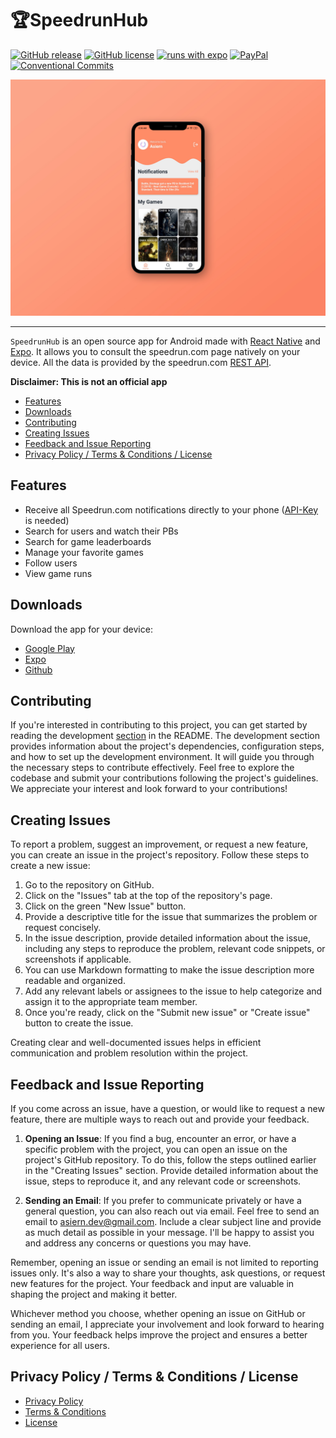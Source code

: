 # :trophy:SpeedrunHub

[![GitHub release](https://img.shields.io/badge/Latest-1.1.1-blue?style=flat-square)](https://github.com/Asiern/SpeedrunHub/releases/latest)
[![GitHub license](https://img.shields.io/badge/License-GPL--3.0-red?style=flat-square)](https://raw.githubusercontent.com/Asiern/SpeedrunHub/master/LICENSE)
[![runs with expo](https://img.shields.io/badge/Runs%20with%20Expo-000.svg?style=flat-square&logo=EXPO&labelColor=f3f3f3&logoColor=000)](https://expo.io/)
[![PayPal](https://img.shields.io/badge/Support-000.svg?style=flat-square&logo=PayPal&labelColor=f3f3f3&logoColor=000)](https://www.paypal.me/asiernl)
[![Conventional Commits](https://img.shields.io/badge/Conventional%20Commits-1.0.0-%23FE5196?logo=conventionalcommits&logoColor=white)](https://conventionalcommits.org)

![](./docs/assets/Home.jpg)

---

`SpeedrunHub` is an open source app for Android made with [React Native](https://reactnative.dev/) and [Expo](https://expo.io/).
It allows you to consult the speedrun.com page natively on your device. All the data is provided by the speedrun.com [REST API](https://github.com/speedruncomorg/api).

**Disclaimer: This is not an official app**

- [Features](#features)
- [Downloads](#Downloads)
- [Contributing](#Contributing)
- [Creating Issues](#creating-issues)
- [Feedback and Issue Reporting](#feedback-and-issue-reporting)
- [Privacy Policy / Terms & Conditions / License](#privacy-policy--terms--conditions--license)

## Features

- Receive all Speedrun.com notifications directly to your phone ([API-Key](https://github.com/speedruncomorg/api/blob/master/authentication.md#aquiring-a-users-api-key) is needed)
- Search for users and watch their PBs
- Search for game leaderboards
- Manage your favorite games
- Follow users
- View game runs

## Downloads

Download the app for your device:
- [Google Play](https://play.google.com/store/apps/details?id=com.asiern.speedrun2)
- [Expo](https://expo.dev/accounts/asiern/projects/speedruncomapp/builds)
- [Github](https://github.com/Asiern/SpeedrunHub/releases/)

## Contributing

If you're interested in contributing to this project, you can get started by reading the development [section](CONTRIBUTING.md) in the README. The development section provides information about the project's dependencies, configuration steps, and how to set up the development environment. It will guide you through the necessary steps to contribute effectively. Feel free to explore the codebase and submit your contributions following the project's guidelines. We appreciate your interest and look forward to your contributions!

## Creating Issues

To report a problem, suggest an improvement, or request a new feature, you can create an issue in the project's repository. Follow these steps to create a new issue:

1. Go to the repository on GitHub.
2. Click on the "Issues" tab at the top of the repository's page.
3. Click on the green "New Issue" button.
4. Provide a descriptive title for the issue that summarizes the problem or request concisely.
5. In the issue description, provide detailed information about the issue, including any steps to reproduce the problem, relevant code snippets, or screenshots if applicable.
6. You can use Markdown formatting to make the issue description more readable and organized.
7. Add any relevant labels or assignees to the issue to help categorize and assign it to the appropriate team member.
8. Once you're ready, click on the "Submit new issue" or "Create issue" button to create the issue.

Creating clear and well-documented issues helps in efficient communication and problem resolution within the project.

## Feedback and Issue Reporting

If you come across an issue, have a question, or would like to request a new feature, there are multiple ways to reach out and provide your feedback.

1. **Opening an Issue**: If you find a bug, encounter an error, or have a specific problem with the project, you can open an issue on the project's GitHub repository. To do this, follow the steps outlined earlier in the "Creating Issues" section. Provide detailed information about the issue, steps to reproduce it, and any relevant code or screenshots.
    
2. **Sending an Email**: If you prefer to communicate privately or have a general question, you can also reach out via email. Feel free to send an email to [asiern.dev@gmail.com](mailto:asiern.dev@gmail.com). Include a clear subject line and provide as much detail as possible in your message. I'll be happy to assist you and address any concerns or questions you may have.
    

Remember, opening an issue or sending an email is not limited to reporting issues only. It's also a way to share your thoughts, ask questions, or request new features for the project. Your feedback and input are valuable in shaping the project and making it better.

Whichever method you choose, whether opening an issue on GitHub or sending an email, I appreciate your involvement and look forward to hearing from you. Your feedback helps improve the project and ensures a better experience for all users.

## Privacy Policy / Terms & Conditions / License

- [Privacy Policy](./docs/Privacy%20Policy.md)
- [Terms & Conditions](./docs/Terms%20%26%20Conditions.md)
- [License](LICENSE)
